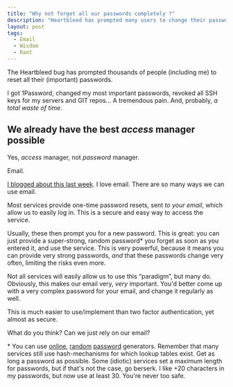 ```yaml
---
title: "Why not forget all our passwords completely ?"
description: "Heartbleed has prompted many users to change their passwords. But should we use passwords to begin with ?"
layout: post
tags:
  - Email
  - Wisdom
  - Rant
---
```


The Heartbleed bug has prompted thousands of people (including me) to reset all their (important) passwords.

I got 1Password, changed my most important passwords, revoked all SSH keys for my servers and GIT repos... A tremendous pain. And, probably, *a total waste of time*.

## We already have the best *access* manager possible

Yes, *access* manager, not *password* manager. 

Email. 

[I blogged about this last week](http://wadmiraal.net/lore/2014/04/07/less-is-more). I love email. There are so many ways we can use email.

Most services provide one-time password resets, sent *to your email*, which allow us to easily log in. This is a secure and easy way to access the service.

Usually, these then prompt you for a new password. This is great: you can just provide a super-strong, random password\* you forget as soon as you entered it, and use the service. This is very powerful, because it means you can provide very strong passwords, *and* that these passwords change very often, limiting the risks even more. 

Not all services will easily allow us to use this &ldquo;paradigm&rdquo;, but many do. Obviously, this makes our email very, *very* important. You'd better come up with a very complex password for your email, and change it regularly as well.

This is much easier to use/implement than two factor authentication, yet almost as secure. 

What do you think? Can we just rely on our email?

\* You can use [online](https://www.random.org/passwords/), [random](http://passwordsgenerator.net/) [password](https://identitysafe.norton.com/password-generator/) generators. Remember that many services still use hash-mechanisms for which lookup tables exist. Get as long a password as possible. Some (idiotic) services set a maximum length for passwords, but if that's not the case, go berserk. I like +20 characters in my passwords, but now use at least 30. You're never too safe.

